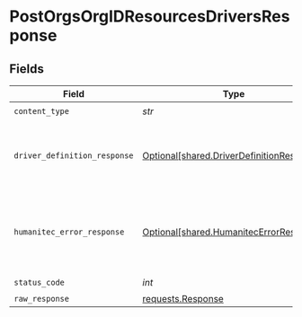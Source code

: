 # PostOrgsOrgIDResourcesDriversResponse


## Fields

| Field                                                                                        | Type                                                                                         | Required                                                                                     | Description                                                                                  |
| -------------------------------------------------------------------------------------------- | -------------------------------------------------------------------------------------------- | -------------------------------------------------------------------------------------------- | -------------------------------------------------------------------------------------------- |
| `content_type`                                                                               | *str*                                                                                        | :heavy_check_mark:                                                                           | N/A                                                                                          |
| `driver_definition_response`                                                                 | [Optional[shared.DriverDefinitionResponse]](../../models/shared/driverdefinitionresponse.md) | :heavy_minus_sign:                                                                           | The newly registered Resources Driver details.<br/><br/>                                     |
| `humanitec_error_response`                                                                   | [Optional[shared.HumanitecErrorResponse]](../../models/shared/humanitecerrorresponse.md)     | :heavy_minus_sign:                                                                           | One or more request parameters is missing or invalid.<br/><br/>                              |
| `status_code`                                                                                | *int*                                                                                        | :heavy_check_mark:                                                                           | N/A                                                                                          |
| `raw_response`                                                                               | [requests.Response](https://requests.readthedocs.io/en/latest/api/#requests.Response)        | :heavy_minus_sign:                                                                           | N/A                                                                                          |